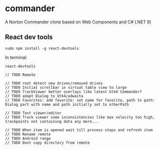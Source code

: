 # commander
A Norton Commander clone based on Web Components and C# (.NET 9)

## React dev tools
```
sudo npm install -g react-devtools
```
In terminal:
```
react-devtools
```

```
// TODO Remote

// TODO root detect new drives/removed drives
// TODO Initial scrollbar in virtual table view to large
// TODO TrackViewer better overlays like latest Gtk4 Commander?
// TODO adapt Dialog to Gtk4/adwaita
// TODO Favorites: add favorite: set name for favorite, path to path: Dialog part with name and path initially set to otherPath

// TODO Text viewer/editor
// TODO Track viewer some inconsistencies like max velocity too high, trackpoints not containing data any more...

// TODO When item is opened wait till process stops and refresh item
// TODO Rename remote
// TODO Android range
// TODO Dont copy directory from remote
```